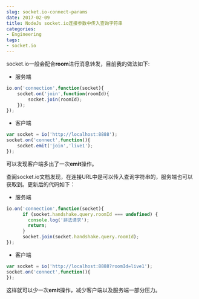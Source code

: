 ```yaml
---
slug: socket.io-connect-params
date: 2017-02-09
title: NodeJs socket.io连接参数中传入查询字符串
categories:
- Engineering
tags:
- socket.io
---
```

socket.io一般会配合**room**进行消息转发，目前我的做法如下:

+ 服务端
```javascript
io.on('connection',function(socket){
    socket.on('join',function(roomId){
        socket.join(roomId);
    });
});
```
+ 客户端
```javascript
var socket = io('http://localhost:8888');
socket.on('connect',function(){
    socket.emit('join','live1');
});
```

可以发现客户端多出了一次**emit**操作。

查阅socket.io文档发现，在连接URL中是可以传入查询字符串的，服务端也可以获取到。更新后的代码如下：

+ 服务端
```javascript
io.on('connection',function(socket){
      if (socket.handshake.query.roomId === undefined) {
        console.log('非法请求');
        return;
      }
      socket.join(socket.handshake.query.roomId);
});
```
+ 客户端
```javascript
var socket = io('http://localhost:8888?roomId=live1');
socket.on('connect',function(){
});
```

这样就可以少一次**emit**操作，减少客户端以及服务端一部分压力。
